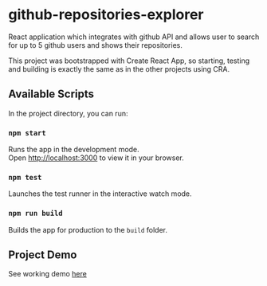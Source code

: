 # github-repositories-explorer
React application which integrates with github API and allows user to search for up to 5 github users and shows their repositories.

This project was bootstrapped with Create React App, so starting, testing and building is exactly the same as in the other projects using CRA.

## Available Scripts

In the project directory, you can run:

### `npm start`

Runs the app in the development mode.\
Open [http://localhost:3000](http://localhost:3000) to view it in your browser.

### `npm test`

Launches the test runner in the interactive watch mode.

### `npm run build`

Builds the app for production to the `build` folder.

## Project Demo

See working demo [here](https://github-repositories-explorer-orpin.vercel.app/)

